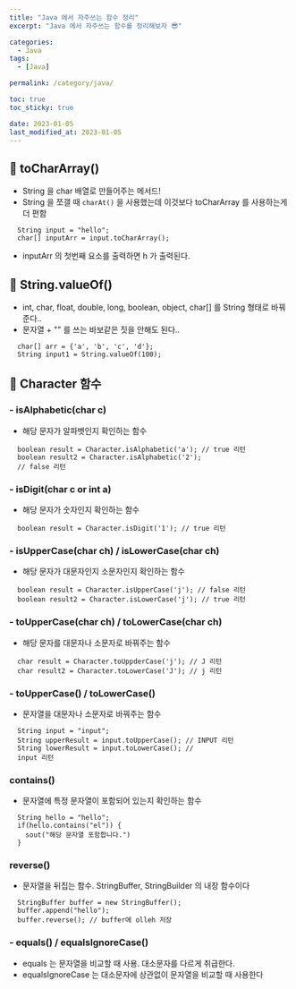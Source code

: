 ```yaml
---
title: "Java 에서 자주쓰는 함수 정리"
excerpt: "Java 에서 자주쓰는 함수를 정리해보자 😎"

categories:
  - Java
tags:
  - [Java]

permalink: /category/java/

toc: true
toc_sticky: true

date: 2023-01-05
last_modified_at: 2023-01-05
---
```


## 🦥 toCharArray()
- String 을 char 배열로 만들어주는 메서드!
- String 을 쪼갤 때 `charAt()` 을 사용했는데 이것보다 toCharArray 를 사용하는게 더 편함
```
  String input = "hello";
  char[] inputArr = input.toCharArray();
```
- inputArr 의 첫번째 요소를 출력하면 h 가 출력된다.

## 🦥 String.valueOf()
- int, char, float, double, long, boolean, object, char[] 를 String 형태로 바꿔준다..
- 문자열 + "" 를 쓰는 바보같은 짓을 안해도 된다..
```
  char[] arr = {'a', 'b', 'c', 'd'};
  String input1 = String.valueOf(100);
```

## 🦥 Character 함수 
### - isAlphabetic(char c)
- 해당 문자가 알파벳인지 확인하는 함수
```
  boolean result = Character.isAlphabetic('a'); // true 리턴
  boolean result2 = Character.isAlphabetic('2');
  // false 리턴
```
### - isDigit(char c or int a)
- 해당 문자가 숫자인지 확인하는 함수
```
  boolean result = Character.isDigit('1'); // true 리턴
```
### - isUpperCase(char ch) / isLowerCase(char ch)
- 해당 문자가 대문자인지 소문자인지 확인하는 함수
```
  boolean result = Character.isUpperCase('j'); // false 리턴
  boolean result2 = Character.isLowerCase('j'); // true 리턴
``` 
### - toUpperCase(char ch) / toLowerCase(char ch)
- 해당 문자를 대문자나 소문자로 바꿔주는 함수
```
  char result = Character.toUppderCase('j'); // J 리턴
  char result2 = Character.toLowerCase('J'); // j 리턴
```
### - toUpperCase() / toLowerCase()
- 문자열을 대문자나 소문자로 바꿔주는 함수
```
  String input = "input";
  String upperResult = input.toUpperCase(); // INPUT 리턴
  String lowerResult = input.toLowerCase(); //
  input 리턴
```
### contains()
- 문자열에 특정 문자열이 포함되어 있는지 확인하는 함수 
```
  String hello = "hello";
  if(hello.contains("el")) {
    sout("해당 문자열 포함합니다.")
  }
```
### reverse()
- 문자열을 뒤집는 함수. StringBuffer, StringBuilder  의 내장 함수이다
```
  StringBuffer buffer = new StringBuffer();
  buffer.append("hello");
  buffer.reverse(); // buffer에 olleh 저장
```
### - equals() / equalsIgnoreCase()
- equals 는 문자열을 비교할 때 사용. 대소문자를 다르게 취급한다.
- equalsIgnoreCase 는 대소문자에 상관없이 문자열을 비교할 때 사용한다
